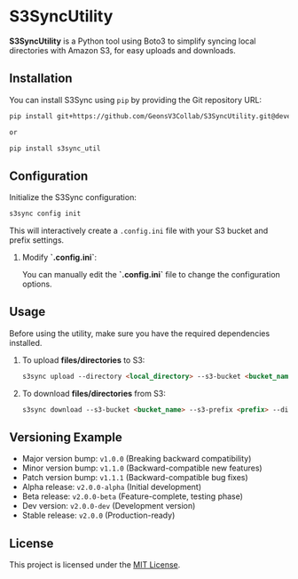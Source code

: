 # S3SyncUtility

**S3SyncUtility** is a Python tool using Boto3 to simplify syncing local directories with Amazon S3, for easy uploads and downloads.

## Installation

You can install S3Sync using `pip` by providing the Git repository URL:

```bash
pip install git+https://github.com/GeonsV3Collab/S3SyncUtility.git@development

or

pip install s3sync_util
```


## Configuration

Initialize the S3Sync configuration:

```markdown
s3sync config init
```
This will interactively create a `.config.ini` file with your S3 bucket and prefix settings.

1. Modify **\`.config.ini`**:

    You can manually edit the **\`.config.ini`** file to change the configuration options.


## Usage

Before using the utility, make sure you have the required dependencies installed.

1. To upload **files/directories** to S3:

    ```markdown
    s3sync upload --directory <local_directory> --s3-bucket <bucket_name> --s3-prefix <prefix>
    ```

2. To download **files/directories** from S3:

    ```markdown
    s3sync download --s3-bucket <bucket_name> --s3-prefix <prefix> --directory <local_directory>
    ```

## Versioning Example

- Major version bump: `v1.0.0` (Breaking backward compatibility)
- Minor version bump: `v1.1.0` (Backward-compatible new features)
- Patch version bump: `v1.1.1` (Backward-compatible bug fixes)
- Alpha release: `v2.0.0-alpha` (Initial development)
- Beta release: `v2.0.0-beta` (Feature-complete, testing phase)
- Dev version: `v2.0.0-dev` (Development version)
- Stable release: `v2.0.0` (Production-ready)

## License

This project is licensed under the [MIT License](License).
